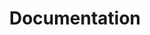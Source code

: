---
title: 'Documentation'
description: ''
layout: 'layouts/docs-landing.njk'
type: landing
i18n:
  projects:
    chrome:
      heading: 'Chrome'
---